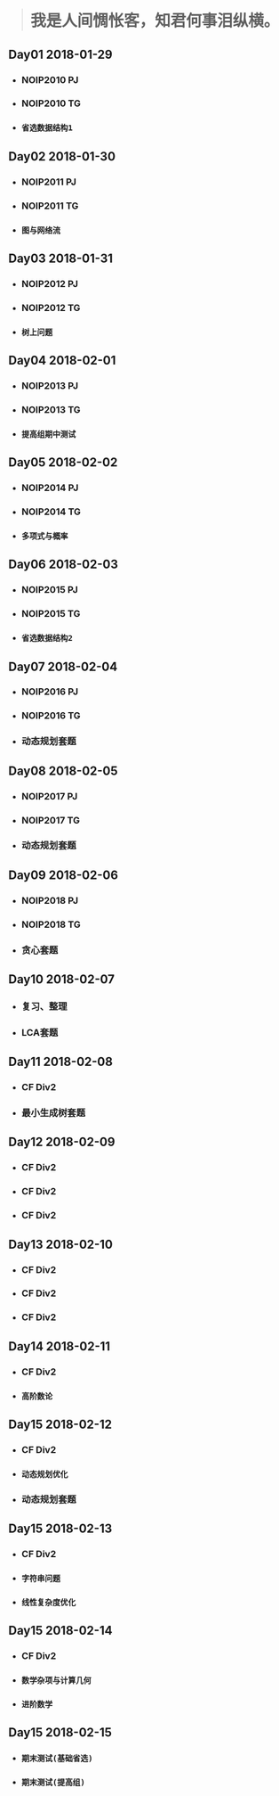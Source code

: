 > # 我是人间惆怅客，知君何事泪纵横。

## Day01 2018-01-29
- ### NOIP2010 PJ
- ### NOIP2010 TG
- ### ``省选数据结构1``

## Day02 2018-01-30
- ### NOIP2011 PJ
- ### NOIP2011 TG
- ### ``图与网络流``

## Day03 2018-01-31
- ### NOIP2012 PJ
- ### NOIP2012 TG
- ### ``树上问题``

## Day04 2018-02-01
- ### NOIP2013 PJ
- ### NOIP2013 TG
- ### ``提高组期中测试``

## Day05 2018-02-02
- ### NOIP2014 PJ
- ### NOIP2014 TG
- ### ``多项式与概率``

## Day06 2018-02-03
- ### NOIP2015 PJ
- ### NOIP2015 TG
- ### ``省选数据结构2``

## Day07 2018-02-04
- ### NOIP2016 PJ
- ### NOIP2016 TG
- ### 动态规划套题

## Day08 2018-02-05
- ### NOIP2017 PJ
- ### NOIP2017 TG
- ### 动态规划套题

## Day09 2018-02-06
- ### NOIP2018 PJ
- ### NOIP2018 TG
- ### 贪心套题

## Day10 2018-02-07
- ### 复习、整理
- ### LCA套题

## Day11 2018-02-08
- ### CF Div2 
- ### 最小生成树套题


## Day12 2018-02-09
- ### CF Div2
- ### CF Div2
- ### CF Div2

## Day13 2018-02-10
- ### CF Div2
- ### CF Div2
- ### CF Div2

## Day14 2018-02-11
- ### CF Div2
- ### ``高阶数论``

## Day15 2018-02-12
- ### CF Div2
- ### ``动态规划优化``
- ### 动态规划套题

## Day15 2018-02-13
- ### CF Div2
- ### ``字符串问题``
- ### ``线性复杂度优化``

## Day15 2018-02-14
- ### CF Div2
- ### ``数学杂项与计算几何``
- ### ``进阶数学``

## Day15 2018-02-15
- ### ``期末测试(基础省选)``
- ### ``期末测试(提高组)``
